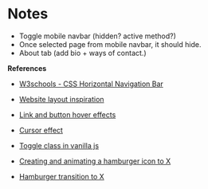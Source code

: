 # Notes

- Toggle mobile navbar (hidden? active method?)
- Once selected page from mobile navbar, it should hide. 
- About tab (add bio + ways of contact.)

**References**
- [W3schools - CSS Horizontal Navigation Bar](https://www.w3schools.com/css/css_navbar_horizontal.asp)
- [Website layout inspiration](https://resilientwebdesign.com/)
- [Link and button hover effects](https://www.youtube.com/watch?v=ceNMP-aQkQ4)
- [Cursor effect](https://www.youtube.com/watch?v=TpwpAYi-p2w)

- [Toggle class in vanilla js](https://ryfarlane.com/article/toggle-class-vanilla-javascript)
- [Creating and animating a hamburger icon to X](https://ryfarlane.com/article/animated-hamburger-menu-icon-to-x-close-icon-css)
- [Hamburger transition to X](https://www.w3schools.com/howto/howto_css_menu_icon.asp)
